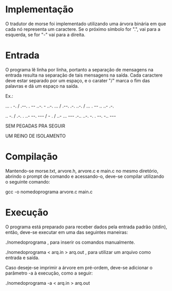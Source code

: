 # Implementação
  O tradutor de morse foi implementado utilizando uma árvora binária em que cada nó representa um caractere. Se o próximo símbolo for ".", vai para a esquerda, se for "-" vai para a direita.
  
# Entrada
  O programa lê linha por linha, portanto a separação de mensagens na entrada resulta na separação de tais mensagens na saída.
  Cada caractere deve estar separado por um espaço, e o carater "/" marca o fim das palavras e dá um espaço na saída.
  
Ex.: 

   ... . -. / .--. . -- ..-. - ..-. ... / .--. .-. ..-. / ... . -- .. ..- .-.

   .. -. / .-. . ..- --. --- / - . / ..- ... --- .-.. ..-. -. . --. -.. ---
       
   SEM PEGADAS PRA SEGUIR
   
   UM REINO DE ISOLAMENTO

# Compilação
  Mantendo-se morse.txt, arvore.h, arvore.c e main.c no mesmo diretório, abrindo o prompt de comando e acessando-o, deve-se compilar utilizando o seguinte comando:


gcc -o nomedoprograma arvore.c main.c


# Execução


  O programa está preparado para receber dados pela entrada padrão (stdin), então, deve-se executar em uma das seguintes maneiras:


./nomedoprograma , para inserir os comandos manualmente.

./nomedoprograma < arq.in > arq.out , para utilizar um arquivo como entrada e saída.
	
  
  Caso deseje-se imprimir a árvore em pré-ordem, deve-se adicionar o parâmetro -a à execução, como a seguir:

./nomedoprograma -a < arq.in > arq.out
